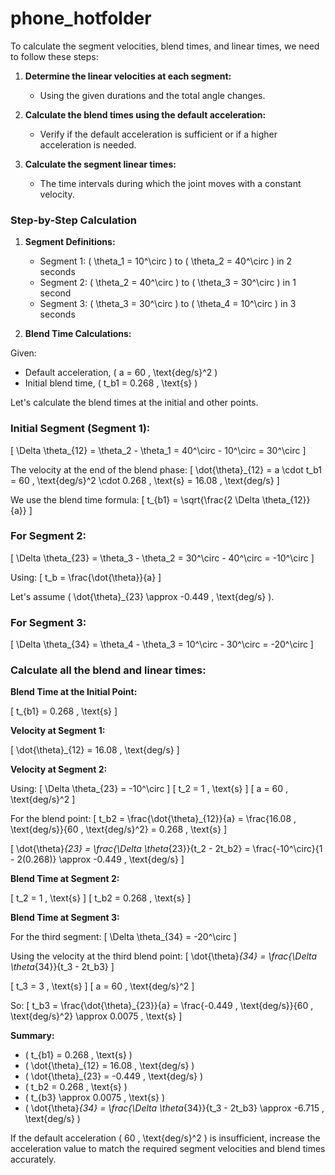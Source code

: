 # phone_hotfolder


To calculate the segment velocities, blend times, and linear times, we need to follow these steps:

1. **Determine the linear velocities at each segment:**
   - Using the given durations and the total angle changes.

2. **Calculate the blend times using the default acceleration:**
   - Verify if the default acceleration is sufficient or if a higher acceleration is needed.

3. **Calculate the segment linear times:**
   - The time intervals during which the joint moves with a constant velocity.

### Step-by-Step Calculation

1. **Segment Definitions:**
   - Segment 1: \( \theta_1 = 10^\circ \) to \( \theta_2 = 40^\circ \) in 2 seconds
   - Segment 2: \( \theta_2 = 40^\circ \) to \( \theta_3 = 30^\circ \) in 1 second
   - Segment 3: \( \theta_3 = 30^\circ \) to \( \theta_4 = 10^\circ \) in 3 seconds

2. **Blend Time Calculations:**

Given:
- Default acceleration, \( a = 60 \, \text{deg/s}^2 \)
- Initial blend time, \( t_b1 = 0.268 \, \text{s} \)

Let's calculate the blend times at the initial and other points.

### Initial Segment (Segment 1):

\[ \Delta \theta_{12} = \theta_2 - \theta_1 = 40^\circ - 10^\circ = 30^\circ \]

The velocity at the end of the blend phase:
\[ \dot{\theta}_{12} = a \cdot t_b1 = 60 \, \text{deg/s}^2 \cdot 0.268 \, \text{s} = 16.08 \, \text{deg/s} \]

We use the blend time formula:
\[ t_{b1} = \sqrt{\frac{2 \Delta \theta_{12}}{a}} \]

### For Segment 2:

\[ \Delta \theta_{23} = \theta_3 - \theta_2 = 30^\circ - 40^\circ = -10^\circ \]

Using:
\[ t_b = \frac{\dot{\theta}}{a} \]

Let's assume \( \dot{\theta}_{23} \approx -0.449 \, \text{deg/s} \).

### For Segment 3:

\[ \Delta \theta_{34} = \theta_4 - \theta_3 = 10^\circ - 30^\circ = -20^\circ \]

### Calculate all the blend and linear times:

**Blend Time at the Initial Point:**

\[ t_{b1} = 0.268 \, \text{s} \]

**Velocity at Segment 1:**

\[ \dot{\theta}_{12} = 16.08 \, \text{deg/s} \]

**Velocity at Segment 2:**

Using:
\[ \Delta \theta_{23} = -10^\circ \]
\[ t_2 = 1 \, \text{s} \]
\[ a = 60 \, \text{deg/s}^2 \]

For the blend point:
\[ t_b2 = \frac{\dot{\theta}_{12}}{a} = \frac{16.08 \, \text{deg/s}}{60 \, \text{deg/s}^2} = 0.268 \, \text{s} \]

\[ \dot{\theta}_{23} = \frac{\Delta \theta_{23}}{t_2 - 2t_b2} = \frac{-10^\circ}{1 - 2(0.268)} \approx -0.449 \, \text{deg/s} \]

**Blend Time at Segment 2:**

\[ t_2 = 1 \, \text{s} \]
\[ t_b2 = 0.268 \, \text{s} \]

**Blend Time at Segment 3:**

For the third segment:
\[ \Delta \theta_{34} = -20^\circ \]

Using the velocity at the third blend point:
\[ \dot{\theta}_{34} = \frac{\Delta \theta_{34}}{t_3 - 2t_b3} \]

\[ t_3 = 3 \, \text{s} \]
\[ a = 60 \, \text{deg/s}^2 \]

So:
\[ t_b3 = \frac{\dot{\theta}_{23}}{a} = \frac{-0.449 \, \text{deg/s}}{60 \, \text{deg/s}^2} \approx 0.0075 \, \text{s} \]

**Summary:**

- \( t_{b1} = 0.268 \, \text{s} \)
- \( \dot{\theta}_{12} = 16.08 \, \text{deg/s} \)
- \( \dot{\theta}_{23} = -0.449 \, \text{deg/s} \)
- \( t_b2 = 0.268 \, \text{s} \)
- \( t_{b3} \approx 0.0075 \, \text{s} \)
- \( \dot{\theta}_{34} = \frac{\Delta \theta_{34}}{t_3 - 2t_b3} \approx -6.715 \, \text{deg/s} \)

If the default acceleration \( 60 \, \text{deg/s}^2 \) is insufficient, increase the acceleration value to match the required segment velocities and blend times accurately.
